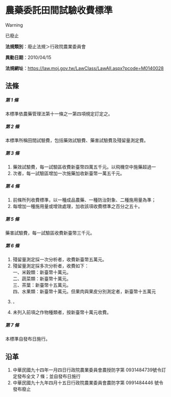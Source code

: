 # 農藥委託田間試驗收費標準


> [!WARNING]
> 已廢止


**法規類別**：廢止法規＞行政院農業委員會

**異動日期**：2010/04/15  

**法規網址**：https://law.moj.gov.tw/LawClass/LawAll.aspx?pcode=M0140028



## 法條
##### 第 1 條
本標準依農藥管理法第十一條之一第四項規定訂定之。

##### 第 2 條
本標準所稱田間試驗費，包括藥效試驗費、藥害試驗費及殘留量測定費。

##### 第 3 條
1. 藥效試驗費，每一試驗區收費新臺幣四萬五千元。以飛機空中施藥超過一
1. 次者，每一試驗區增加一次施藥加收新臺幣一萬五千元。

##### 第 4 條
1. 前條所列收費標準，以一種成品農藥、一種防治對象、二種施用量為準；
1. 每增加一種施用量或增效處理，加收該項收費標準之百分之五十。

##### 第 5 條
藥害試驗費，每一試驗區收費新臺幣三千元。

##### 第 6 條
1. 殘留量測定採一次分析者，收費新臺幣五萬元。
1. 殘留量測定採多次分析者，收費如下：  
一、米穀類：新臺幣十萬元。  
二、蔬菜類：新臺幣十萬元。  
三、茶葉：新臺幣十五萬元。  
四、水果類：新臺幣十萬元。但果肉與果皮分別測定者，新臺幣十五萬元
1.     。
1. 未列入前項之作物種類者，按新臺幣十萬元收費。

##### 第 7 條
本標準自發布日施行。

## 沿革
1. 中華民國九十四年一月四日行政院農業委員會農授防字第 0931484739號令訂定發布全文 7  條；並自發布日施行
1. 中華民國九十九年四月十五日行政院農業委員會農防字第 0991484446 號令發布廢止                                                  

